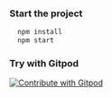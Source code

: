 ### Start the project 
```bash
  npm install
  npm start
```
### Try with Gitpod
<a href="https://gitpod.io/#https://github.com/subinchaliyath/redux-toolkit">
  <img
    src="https://img.shields.io/badge/Contribute%20with-Gitpod-908a85?logo=gitpod"
    alt="Contribute with Gitpod"
  />
</a>
